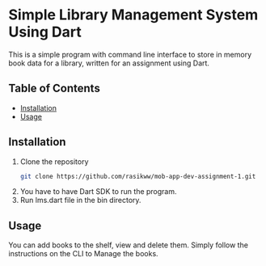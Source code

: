 # Simple Library Management System Using Dart

This is a simple program with command line interface to store in memory book data for a library, written for an assignment using Dart.

## Table of Contents

-   [Installation](#installation)
-   [Usage](#usage)

## Installation

1. Clone the repository
    ```sh
    git clone https://github.com/rasikww/mob-app-dev-assignment-1.git
    ```
2. You have to have Dart SDK to run the program.
3. Run lms.dart file in the bin directory.

## Usage

You can add books to the shelf, view and delete them.
Simply follow the instructions on the CLI to Manage the books.

